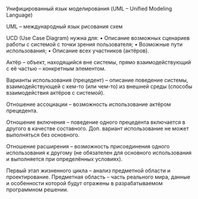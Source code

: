 Унифицированный язык моделирования (UML – Unified Modeling Language)

UML – международный язык рисования схем

UCD (Use Case Diagram) нужна для:
•	Описание возможных сценариев работы с системой с точки зрения пользователя;
•	Возможные пути использования;
•	Описание всех участников (актёров).

Актёр – объект, находящийся вне системы, прямо взаимодействующий с её частью – конкретным элементом.

Варианты использования (прецедент) – описание поведение системы, взаимодействующей с кем-то (или чем-то) из внешней среды (способы взаимодействия актёров с системой).

Отношение ассоциации – возможность использование актёром прецедента.

Отношение включения – поведение одного прецедента включается в другого в качестве составного. Доп. вариант использование не может выполняться без основного.

Отношение расширения – возможность присоединения одного использования к другому (не обязателен для основного использования и выполняется при определённых условиях).


Первый этап жизненного цикла – анализ предметной области и проектирование.
Предметная область – часть реального мира, данные и особенности которой будут отражены в разрабатываемом программном решении.
